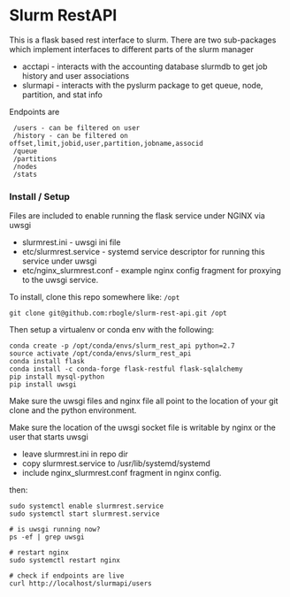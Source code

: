 # Slurm RestAPI

This is a flask based rest interface to slurm.
There are two sub-packages which implement interfaces to different parts of the slurm manager
  * acctapi - interacts with the accounting database slurmdb to get job history and user associations
  * slurmapi - interacts with the pyslurm package to get queue, node, partition, and stat info

Endpoints are
```
 /users - can be filtered on user
 /history - can be filtered on offset,limit,jobid,user,partition,jobname,associd
 /queue
 /partitions
 /nodes
 /stats
 ```

### Install / Setup
Files are included to enable running the flask service under NGINX via uwsgi
 * slurmrest.ini - uwsgi ini file
 * etc/slurmrest.service - systemd service descriptor for running this service under uwsgi
 * etc/nginx_slurmrest.conf - example nginx config fragment for proxying to the uwsgi service.

To install, clone this repo somewhere like: `/opt`
```
git clone git@github.com:rbogle/slurm-rest-api.git /opt
```
Then setup a virtualenv or conda env with the following:
```
conda create -p /opt/conda/envs/slurm_rest_api python=2.7
source activate /opt/conda/envs/slurm_rest_api
conda install flask
conda install -c conda-forge flask-restful flask-sqlalchemy
pip install mysql-python
pip install uwsgi
```

Make sure the uwsgi files and nginx file all point to the location of your git clone and the python environment.

Make sure the location of the uwsgi socket file is writable by nginx or the user that starts uwsgi

* leave slurmrest.ini in repo dir
* copy slurmrest.service to /usr/lib/systemd/systemd
* include nginx_slurmrest.conf fragment in nginx config.

then:
```
sudo systemctl enable slurmrest.service
sudo systemctl start slurmrest.service

# is uwsgi running now?
ps -ef | grep uwsgi

# restart nginx
sudo systemctl restart nginx

# check if endpoints are live
curl http://localhost/slurmapi/users


```
